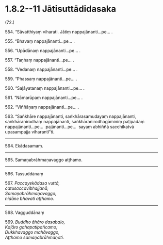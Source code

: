 

# 1.8.2--11 Jātisuttādidasaka




(72.)

554\. “Sāvatthiyaṃ viharati. Jātiṃ nappajānanti…pe… .

555\. “Bhavaṃ nappajānanti…pe… .

556\. “Upādānaṃ nappajānanti…pe… .

557\. “Taṇhaṃ nappajānanti…pe… .

558\. “Vedanaṃ nappajānanti…pe… .

559\. “Phassaṃ nappajānanti…pe… .

560\. “Saḷāyatanaṃ nappajānanti…pe… .

561\. “Nāmarūpaṃ nappajānanti…pe… .

562\. “Viññāṇaṃ nappajānanti…pe… .

563\. “Saṅkhāre nappajānanti, saṅkhārasamudayaṃ nappajānanti, saṅkhāranirodhaṃ nappajānanti, saṅkhāranirodhagāminiṃ paṭipadaṃ nappajānanti…pe…  pajānanti…pe…  sayaṃ abhiññā sacchikatvā upasampajja viharantī”ti.

---

564\. Ekādasamaṃ.



---

565\. Samaṇabrāhmaṇavaggo aṭṭhamo.



---

566\. Tassuddānaṃ



567\. _Paccayekādasa vuttā,_  
_catusaccavibhajjanā;_  
_Samaṇabrāhmaṇavaggo,_  
_nidāne bhavati aṭṭhamo._  


---

568\. Vagguddānaṃ



569\. _Buddho āhāro dasabalo,_  
_Kaḷāro gahapatipañcamo;_  
_Dukkhavaggo mahāvaggo,_  
_Aṭṭhamo samaṇabrāhmaṇoti._  




